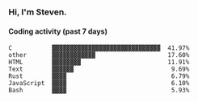 ### Hi, I'm Steven.

#### Coding activity (past 7 days)
```
C           ▓▓▓▓▓▓▓▓▓▓▓▓▓▓▓▓▓▓▓▓▓▓▓▓▓▓▓▓▓▓  41.97%
other       ▓▓▓▓▓▓▓▓▓▓▓▓                    17.60%
HTML        ▓▓▓▓▓▓▓▓                        11.91%
Text        ▓▓▓▓▓▓                           9.69%
Rust        ▓▓▓▓                             6.79%
JavaScript  ▓▓▓▓                             6.10%
Bash        ▓▓▓▓                             5.93%
```
